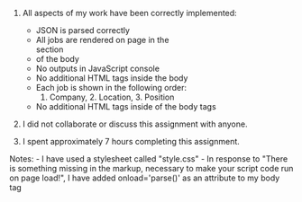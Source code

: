 1. All aspects of my work have been correctly implemented:
	- JSON is parsed correctly
	- All jobs are rendered on page in the <div id="list"> section
	- of the body
	- No outputs in JavaScript console
	- No additional HTML tags inside the body
	- Each job is shown in the following order:
		 1. Company, 2. Location, 3.  Position
	- No additional HTML tags inside of the body tags

2. I did not collaborate or discuss this assignment with anyone.

3. I spent approximately 7 hours completing this assignment.

Notes:
	- I have used a stylesheet called "style.css"
	- In response to "There is something missing in the markup, 
	necessary to make your script code run on page load!", I 
	have added onload='parse()' as an attribute to my body tag
